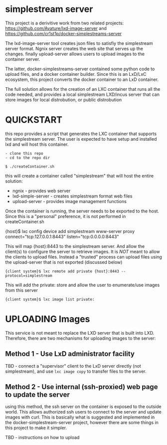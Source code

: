 simplestream server
===================

This project is a derivitive work from two related projects:
   https://github.com/Avature/lxd-image-server
    and
   https://github.com/cr1st1p/docker-simplestreams-server

The lxd-image-server tool creates json files to satisfiy the simplestream server
format.  Ngnix server creates the web site that serves up the changes.  finally upload-server allows users to upload images to the container server.

The latter, docker-simplestreams-server contained some python code to upload files, and a docker container builder.  Since this is an LxD/LxC ecosystem, this project converts the docker container to an LxD container.

The full solution allows for the creation of an LXC container that runs all the code needed, and provides a local simplestream LXD/incus server that can store
images for local distrobution, or public distrobution

QUICKSTART
==========

this repo provides a script that generates the LXC container that supports the simplestream server.  The user is expected to have setup and installed lxd and will host this container.

    - clone this repo
    - cd to the repo dir

    $ ./createContainer.sh

this will create a container called "simplestream" that will host the entire solution:

   - ngnix - provides web server
   - lxd-simple-server - creates simplestream format web files
   - upload-server - provides image management functions


Once the container is running,  the server needs to be exported to the host.  Since this is a "personal" preference, it is not performed in createContainer.sh

   {host}$ lxc config device add simplestream www-server proxy connect="tcp:127.0.0.1:8443" listen="tcp:0.0.0.0:8443"

This will map {host}:8443 to the simplestream server.  And allow the client(s) to configure the server to retrieve images.  It is *NOT* meant to allow the clients to upload files.  Instead a "trusted" process can upload files using the upload-server that is not exported (discussed below)

    {client system}$ lxc remote add private {host}:8443 --protocol=simplestream

This will add the private: store and allow the user to enumerate/use images from this server

    {client system}$ lxc image list private:


UPLOADING Images
================

This service is not meant to replace the LXD server that is built into LXD.  Therefore, there are two mechanisms for uploading images to the server:

Method 1 - Use LxD administrator facility
-----------------------------------------
TBD - connect a "supervisor" client to the LxD server directly (not simplestream), and use `lxc image copy` to transfer files to the server.

Method 2 - Use internal (ssh-proxied) web page to update the server
-------------------------------------------------------------------

using this method, the ssh server on the container is exposed to the outside world.  This allows authorized ssh users to connect to the server and update images with curl.  This is basically what is suggested and implemented in the docker-simplestream-server project, however there are some things in this
project to make it simpler.

TBD - instructions on how to upload
